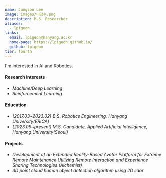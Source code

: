 ```yaml
---
name: Jungsoo Lee
image: images/이정수.png
description: M.S. Researcher
aliases:
  - lpigeon
links:
  email: lpigeon@hanyang.ac.kr
  home-page: https://lpigeon.github.io/
  github: lpigeon
tier: fourth
---
```



I'm interested in AI and Robotics.


#### **Research interests**
- *Machine/Deep Learning*
- *Reinforcement Learning*



#### **Education**
- *(2017.03~2023.02) B.S. Robotics Engineering, Hanyang University(ERICA)* 
- *(2023.09~present) M.S. Candidate, Applied Artificial Intelligence, Hanyang University(Seoul)* 




#### **Projects**
- *Development of an Extended Reality-Based Avatar Platform for Extreme Remote Maintenance Utilizing Remote Interaction and Experience Sharing Technologies (Alchemist)*
- *3D point cloud human object detection algorithm using 2D lidar*